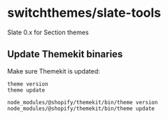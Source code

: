 # switchthemes/slate-tools
Slate 0.x for Section themes


## Update Themekit binaries

Make sure Themekit is updated:

`theme version`   
`theme update`

`node_modules/@shopify/themekit/bin/theme version`
`node_modules/@shopify/themekit/bin/theme update`
